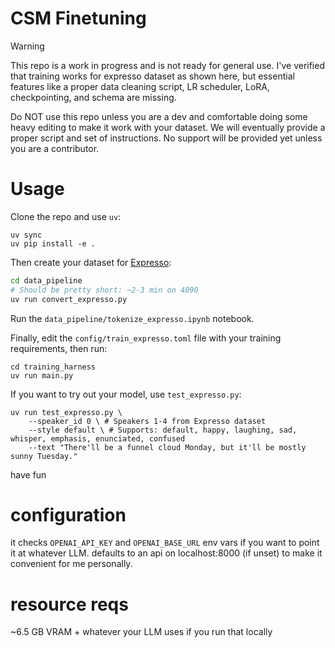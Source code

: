 # CSM Finetuning

> [!WARNING] 
> This repo is a work in progress and is not ready for general use.
> I've verified that training works for expresso dataset as shown here, but essential features like a proper data cleaning script, LR scheduler, LoRA, checkpointing, and schema are missing.
> 
> Do NOT use this repo unless you are a dev and comfortable doing some heavy editing to make it work with your dataset. We will eventually provide a proper script and set of instructions. No support will be provided yet unless you are a contributor.

# Usage

Clone the repo and use `uv`:

```shell
uv sync
uv pip install -e .
```

Then create your dataset for [Expresso](https://huggingface.co/datasets/ylacombe/expresso):

```bash
cd data_pipeline
# Should be pretty short: ~2-3 min on 4090
uv run convert_expresso.py
```

Run the `data_pipeline/tokenize_expresso.ipynb` notebook.

Finally, edit the `config/train_expresso.toml` file with your training requirements, then run:

```shell
cd training_harness
uv run main.py
```

If you want to try out your model, use `test_expresso.py`:

```shell
uv run test_expresso.py \
    --speaker_id 0 \ # Speakers 1-4 from Expresso dataset
    --style default \ # Supports: default, happy, laughing, sad, whisper, emphasis, enunciated, confused
    --text "There'll be a funnel cloud Monday, but it'll be mostly sunny Tuesday."
```

have fun

# configuration

it checks `OPENAI_API_KEY` and `OPENAI_BASE_URL` env vars if you want to point it at whatever LLM. defaults to an
api on localhost:8000 (if unset) to make it convenient for me personally.

# resource reqs

~6.5 GB VRAM + whatever your LLM uses if you run that locally
